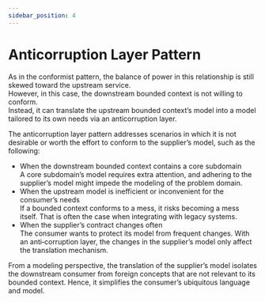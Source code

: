 ```yaml
---
sidebar_position: 4
---
```


# Anticorruption Layer Pattern

As in the conformist pattern, the balance of power in this relationship is still skewed toward the upstream service.  
However, in this case, the downstream bounded context is not willing to conform.  
Instead, it can translate the upstream bounded context’s model into a model tailored to its own needs via an anticorruption layer.

The anticorruption layer pattern addresses scenarios in which it is not desirable or worth the effort to conform to the supplier’s model, such as the following:

- When the downstream bounded context contains a core subdomain  
  A core subdomain’s model requires extra attention, and adhering to the supplier’s model might impede the modeling of the problem domain.
- When the upstream model is inefficient or inconvenient for the consumer’s needs  
  If a bounded context conforms to a mess, it risks becoming a mess itself.
  That is often the case when integrating with legacy systems.
- When the supplier’s contract changes often  
  The consumer wants to protect its model from frequent changes.
  With an anti‐corruption layer, the changes in the supplier’s model only affect the translation mechanism.

From a modeling perspective, the translation of the supplier’s model isolates the downstream consumer from foreign concepts that are not relevant to its bounded context.
Hence, it simplifies the consumer’s ubiquitous language and model.
